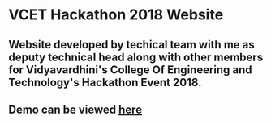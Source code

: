 # VCET Hackathon 2018 Website

## Website developed by techical team with me as deputy technical head along with other members for Vidyavardhini's College Of Engineering and Technology's Hackathon Event 2018.

## Demo can be viewed [here](http://vcet.edu.in/Hackathon18/)